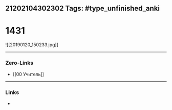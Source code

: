 21202104302302
Tags: #type_unfinished_anki 
---
# 1431

![[20190120_150233.jpg]]

---
### Zero-Links
- [[00 Учитель]]
---
### Links
-